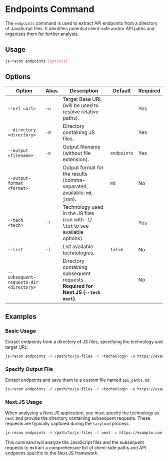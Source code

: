 # Endpoints Command

The `endpoints` command is used to extract API endpoints from a directory of JavaScript files. It identifies potential client-side and/or API paths and organizes them for further analysis.

## Usage

```bash
js-recon endpoints [options]
```

## Options

| Option | Alias | Description | Default | Required |
| --- | --- | --- | --- | --- |
| `--url <url>` | `-u` | Target Base URL (will be used to resolve relative paths). | | Yes |
| `--directory <directory>` | `-d` | Directory containing JS files. | | Yes |
| `--output <filename>` | `-o` | Output filename (without file extension). | `endpoints` | Yes |
| `--output-format <format>` | | Output format for the results (comma-separated; available: `md`, `json`). | `md` | No |
| `--tech <tech>` | `-t` | Technology used in the JS files (run with `-l`/`--list` to see available options). | | Yes |
| `--list` | `-l` | List available technologies. | `false` | No |
| `--subsequent-requests-dir <directory>` | | Directory containing subsequent requests. **Required for Next.JS (`--tech next`)**. | | No |

## Examples

### Basic Usage

Extract endpoints from a directory of JS files, specifying the technology and target URL:

```bash
js-recon endpoints -d /path/to/js-files -t <technology> -u https://example.com
```

### Specify Output File

Extract endpoints and save them to a custom file named `api_paths.md`:

```bash
js-recon endpoints -d /path/to/js-files -t <technology> -u https://example.com -o api_paths
```

### Next.JS Usage

When analyzing a Next.JS application, you must specify the technology as `next` and provide the directory containing subsequent requests. These requests are typically captured during the `lazyload` process.

```bash
js-recon endpoints -d /path/to/js-files -t next -u https://example.com --subsequent-requests-dir /path/to/js-files/___subsequent_requests
```

This command will analyze the JavaScript files and the subsequent requests to extract a comprehensive list of client-side paths and API endpoints specific to the Next.JS framework.
